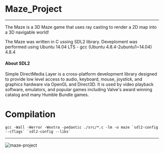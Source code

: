 # Maze_Project
***
The Maze is a 3D Maze game that uses ray casting to render a 2D map into a 3D navigable world!

The Maze was written in C ussing SDL2 library.
Deveploment was performed using Ubuntu 14.04 LTS - gcc (Ubuntu 4.8.4-2ubuntu1~14.04) 4.8.4

#### About SDL2
Simple DirectMedia Layer is a cross-platform development library designed to provide low level access to audio, keyboard, mouse, joystick, and graphics hardware via OpenGL and Direct3D. It is used by video playback software, emulators, and popular games including Valve's award winning catalog and many Humble Bundle games.


# Compilation
``` gcc -Wall -Werror -Wextra -pedantic ./src/*.c -lm -o maze `sdl2-config --cflags` `sdl2-config --libs` ```

***
![maze-project](https://github.com/tivereidoro/maze_project/)
